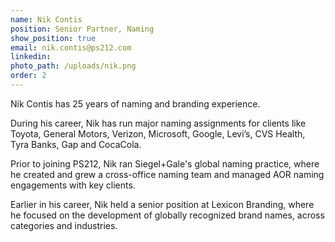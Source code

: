 ```yaml
---
name: Nik Contis
position: Senior Partner, Naming
show_position: true
email: nik.contis@ps212.com
linkedin:
photo_path: /uploads/nik.png
order: 2
---
```


Nik Contis has 25 years of naming and branding experience.

During his career, Nik has run major naming assignments for clients like Toyota, General Motors, Verizon, Microsoft, Google, Levi’s, CVS Health, Tyra Banks, Gap and CocaCola.

Prior to joining PS212, Nik ran Siegel+Gale's global naming practice, where he created and grew a cross-office naming team and managed AOR naming engagements with key clients.

Earlier in his career, Nik held a senior position at Lexicon Branding, where he focused on the development of globally recognized brand names, across categories and industries.